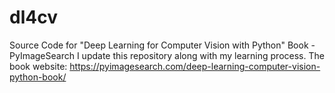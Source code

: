 # dl4cv
Source Code for "Deep Learning for Computer Vision with Python" Book - PyImageSearch
I update this repository along with my learning process.
The book website: https://pyimagesearch.com/deep-learning-computer-vision-python-book/ 
